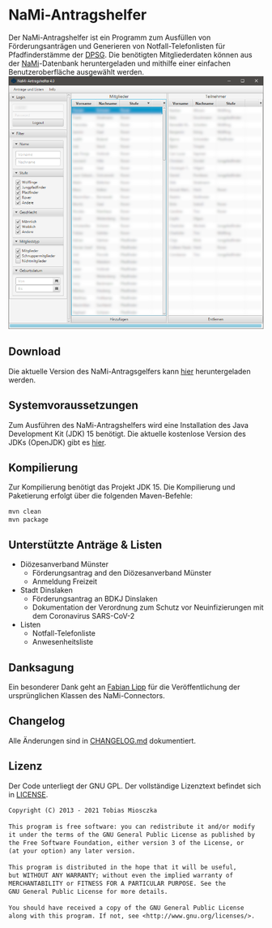 NaMi-Antragshelfer
======================================================================
Der NaMi-Antragshelfer ist ein Programm zum Ausfüllen von Förderungsanträgen und Generieren von Notfall-Telefonlisten für Pfadfinderstämme der [DPSG][1]. Die benötigten Mitgliederdaten können aus der [NaMi][2]-Datenbank heruntergeladen und mithilfe einer einfachen Benutzeroberfläche ausgewählt werden. 
![Benutzeroberfläche der Version 4.0](https://raw.githubusercontent.com/TobiasMiosczka/NaMi/master/pictures/preview.PNG "Benutzeroberfläche der Version 4.0")

Download
----------------------------------------------------------------------
Die aktuelle Version des NaMi-Antragsgelfers kann [hier][3] heruntergeladen werden.

Systemvoraussetzungen
----------------------------------------------------------------------
Zum Ausführen des NaMi-Antragshelfers wird eine Installation des Java Development Kit (JDK) 15 benötigt.
Die aktuelle kostenlose Version des JDKs (OpenJDK) gibt es [hier][4].

Kompilierung
----------------------------------------------------------------------
Zur Kompilierung benötigt das Projekt JDK 15. 
Die Kompilierung und Paketierung erfolgt über die folgenden Maven-Befehle:
```
mvn clean
mvn package
```

Unterstützte Anträge & Listen
----------------------------------------------------------------------
* Diözesanverband Münster
  * Förderungsantrag and den Diözesanverband Münster
  * Anmeldung Freizeit
* Stadt Dinslaken
  * Förderungsantrag an BDKJ Dinslaken
  * Dokumentation der Verordnung zum Schutz vor Neuinfizierungen mit dem Coronavirus SARS-CoV-2
* Listen
  * Notfall-Telefonliste
  * Anwesenheitsliste
  
Danksagung
----------------------------------------------------------------------
Ein besonderer Dank geht an [Fabian Lipp][5] für die Veröffentlichung der ursprünglichen Klassen des NaMi-Connectors.

Changelog
----------------------------------------------------------------------
Alle Änderungen sind in [CHANGELOG.md][6] dokumentiert.


Lizenz
----------------------------------------------------------------------
Der Code unterliegt der GNU GPL. Der vollständige Lizenztext befindet sich in [LICENSE][7].


```
Copyright (C) 2013 - 2021 Tobias Miosczka

This program is free software: you can redistribute it and/or modify
it under the terms of the GNU General Public License as published by
the Free Software Foundation, either version 3 of the License, or
(at your option) any later version.

This program is distributed in the hope that it will be useful,
but WITHOUT ANY WARRANTY; without even the implied warranty of
MERCHANTABILITY or FITNESS FOR A PARTICULAR PURPOSE. See the
GNU General Public License for more details.

You should have received a copy of the GNU General Public License
along with this program. If not, see <http://www.gnu.org/licenses/>.
```
[1]: https://dpsg.de/
[2]: https://nami.dpsg.de/
[3]: https://github.com/tobiasmiosczka/nami-antragshelfer/releases/latest
[4]: https://adoptopenjdk.net/?variant=openjdk15&jvmVariant=hotspot
[5]: https://github.com/fabianlipp
[6]: https://github.com/TobiasMiosczka/NaMiAntragshelfer/blob/master/CHANGELOG.md
[7]: https://github.com/TobiasMiosczka/NaMiAntragshelfer/blob/master/LICENSE
